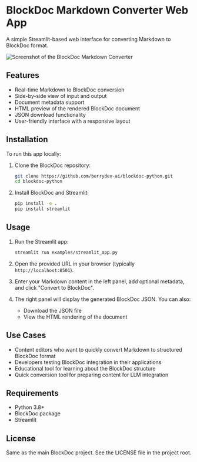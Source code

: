 # BlockDoc Markdown Converter Web App

A simple Streamlit-based web interface for converting Markdown to BlockDoc format.

![Screenshot of the BlockDoc Markdown Converter](https://placeholder.com/blockdoc-converter-screenshot.png)

## Features

- Real-time Markdown to BlockDoc conversion
- Side-by-side view of input and output
- Document metadata support
- HTML preview of the rendered BlockDoc document
- JSON download functionality
- User-friendly interface with a responsive layout

## Installation

To run this app locally:

1. Clone the BlockDoc repository:
   ```bash
   git clone https://github.com/berrydev-ai/blockdoc-python.git
   cd blockdoc-python
   ```

2. Install BlockDoc and Streamlit:
   ```bash
   pip install -e .
   pip install streamlit
   ```

## Usage

1. Run the Streamlit app:
   ```bash
   streamlit run examples/streamlit_app.py
   ```

2. Open the provided URL in your browser (typically `http://localhost:8501`).

3. Enter your Markdown content in the left panel, add optional metadata, and click "Convert to BlockDoc".

4. The right panel will display the generated BlockDoc JSON. You can also:
   - Download the JSON file
   - View the HTML rendering of the document

## Use Cases

- Content editors who want to quickly convert Markdown to structured BlockDoc format
- Developers testing BlockDoc integration in their applications
- Educational tool for learning about the BlockDoc structure
- Quick conversion tool for preparing content for LLM integration

## Requirements

- Python 3.8+
- BlockDoc package
- Streamlit

## License

Same as the main BlockDoc project. See the LICENSE file in the project root.